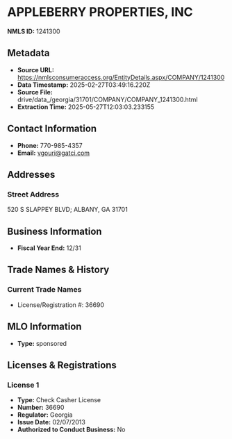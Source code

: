 # APPLEBERRY PROPERTIES, INC

**NMLS ID:** 1241300

## Metadata
- **Source URL:** https://nmlsconsumeraccess.org/EntityDetails.aspx/COMPANY/1241300
- **Data Timestamp:** 2025-02-27T03:49:16.220Z
- **Source File:** drive/data_/georgia/31701/COMPANY/COMPANY_1241300.html
- **Extraction Time:** 2025-05-27T12:03:03.233155

## Contact Information
- **Phone:** 770-985-4357
- **Email:** vgouri@gatci.com

## Addresses
### Street Address
520 S SLAPPEY BLVD; ALBANY, GA 31701

## Business Information
- **Fiscal Year End:** 12/31

## Trade Names & History
### Current Trade Names
- License/Registration #: 36690

## MLO Information
- **Type:** sponsored

## Licenses & Registrations

### License 1
- **Type:** Check Casher License
- **Number:** 36690
- **Regulator:** Georgia
- **Issue Date:** 02/07/2013
- **Authorized to Conduct Business:** No
